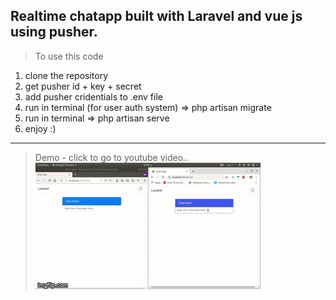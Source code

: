 ## Realtime chatapp built with Laravel and vue js using pusher.



> To use this code
1) clone the repository
2) get pusher id + key + secret
3) add pusher cridentials to .env file
4) run in terminal (for user auth system) => php artisan migrate
5) run in terminal => php artisan serve
6) enjoy :)

***

> Demo - click to go to youtube video..
[![Demo](3zn544.gif)](https://www.youtube.com/watch?v=3xMu-P3TK7U&feature=youtu.be)
